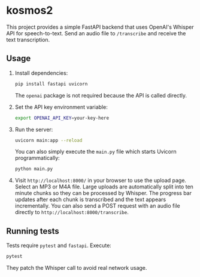 # kosmos2

This project provides a simple FastAPI backend that uses OpenAI's Whisper API
for speech-to-text. Send an audio file to `/transcribe` and receive the text
transcription.

## Usage

1. Install dependencies:
   ```bash
   pip install fastapi uvicorn
   ```
   The `openai` package is not required because the API is called directly.

2. Set the API key environment variable:
   ```bash
   export OPENAI_API_KEY=your-key-here
   ```

3. Run the server:
   ```bash
   uvicorn main:app --reload
   ```
   You can also simply execute the `main.py` file which starts Uvicorn
   programmatically:
   ```bash
   python main.py
   ```

4. Visit `http://localhost:8000/` in your browser to use the upload page.
   Select an MP3 or M4A file. Large uploads are automatically split into
   ten minute chunks so they can be processed by Whisper. The progress bar
   updates after each chunk is transcribed and the text appears
   incrementally. You can also send a POST request with an audio file
   directly to `http://localhost:8000/transcribe`.

## Running tests

Tests require `pytest` and `fastapi`. Execute:

```bash
pytest
```

They patch the Whisper call to avoid real network usage.
